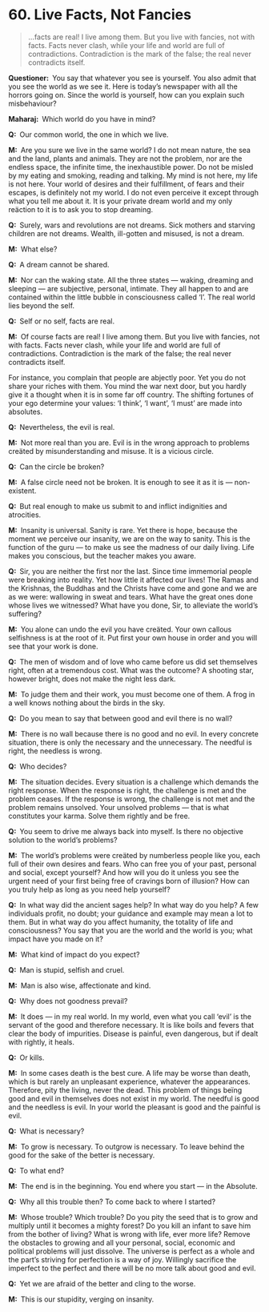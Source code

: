 # 60. Live Facts, Not Fancies

>…facts are real! I live among them. But you live with fancies, not with facts. Facts never clash, while your life and world are full of contradictions. Contradiction is the mark of the false; the real never contradicts itself.

**Questioner:**&ensp;You say that whatever you see is yourself. You also admit that you see the world as we see it. Here is today’s newspaper with all the horrors going on. Since the world is yourself, how can you explain such misbehaviour?

**Maharaj:**&ensp;Which world do you have in mind?

**Q:**&ensp;Our common world, the one in which we live.

**M:**&ensp;Are you sure we live in the same world? I do not mean nature, the sea and the land, plants and animals. They are not the problem, nor are the endless space, the infinite time, the inexhaustible power. Do not be misled by my eating and smoking, reading and talking. My mind is not here, my life is not here. Your world of desires and their fulfillment, of fears and their escapes, is definitely not my world. I do not even perceive it except through what you tell me about it. It is your private dream world and my only reäction to it is to ask you to stop dreaming.

**Q:**&ensp;Surely, wars and revolutions are not dreams. Sick mothers and starving children are not dreams. Wealth, ill-gotten and misused, is not a dream.

**M:**&ensp;What else?

**Q:**&ensp;A dream cannot be shared.

**M:**&ensp;Nor can the waking state. All the three states — waking, dreaming and sleeping — are subjective, personal, intimate. They all happen to and are contained within the little bubble in consciousness called ‘I’. The real world lies beyond the self.

**Q:**&ensp;Self or no self, facts are real.

**M:**&ensp;Of course facts are real! I live among them. But you live with fancies, not with facts. Facts never clash, while your life and world are full of contradictions. Contradiction is the mark of the false; the real never contradicts itself. 

For instance, you complain that people are abjectly poor. Yet you do not share your riches with them. You mind the war next door, but you hardly give it a thought when it is in some far off country. The shifting fortunes of your ego determine your values: ‘I think’, ‘I want’, ‘I must’ are made into absolutes.

**Q:**&ensp;Nevertheless, the evil is real.

**M:**&ensp;Not more real than you are. Evil is in the wrong approach to problems creäted by misunderstanding and misuse. It is a vicious circle.

**Q:**&ensp;Can the circle be broken?

**M:**&ensp;A false circle need not be broken. It is enough to see it as it is — non-existent.

**Q:**&ensp;But real enough to make us submit to and inflict indignities and atrocities.

**M:**&ensp;Insanity is universal. Sanity is rare. Yet there is hope, because the moment we perceive our insanity, we are on the way to sanity. This is the function of the <span data-tippy-content="Spiritual teacher, preceptor.">guru</span> — to make us see the madness of our daily living. Life makes you conscious, but the teacher makes you aware.

**Q:**&ensp;Sir, you are neither the first nor the last. Since time immemorial people were breaking into reality. Yet how little it affected our lives! The Ramas and the Krishnas, the Buddhas and the Christs have come and gone and we are as we were: wallowing in sweat and tears. What have the great ones done whose lives we witnessed? What have you done, Sir, to alleviate the world’s suffering?

**M:**&ensp;You alone can undo the evil you have creäted. Your own callous selfishness is at the root of it. Put first your own house in order and you will see that your work is done.

**Q:**&ensp;The men of wisdom and of love who came before us did set themselves right, often at a tremendous cost. What was the outcome? A shooting star, however bright, does not make the night less dark.

**M:**&ensp;To judge them and their work, you must become one of them. A frog in a well knows nothing about the birds in the sky.

**Q:**&ensp;Do you mean to say that between good and evil there is no wall?

**M:**&ensp;There is no wall because there is no good and no evil. In every concrete situation, there is only the necessary and the unnecessary. The needful is right, the needless is wrong.

**Q:**&ensp;Who decides?

**M:**&ensp;The situation decides. Every situation is a challenge which demands the right response. When the response is right, the challenge is met and the problem ceases. If the response is wrong, the challenge is not met and the problem remains unsolved. Your unsolved problems — that is what constitutes your <span data-tippy-content="Action or ‘the fruits of action’. <em>Karma</em> is of three kinds: <em>sanchita</em> (accumulated from previous births), <em>prarabdha</em> (portion of the past <em>karma</em> to be worked out in the present life) and <em>agami</em> (the current <em>karma</em> the result of which will fructify in future).">karma</span>. Solve them rightly and be free.

**Q:**&ensp;You seem to drive me always back into myself. Is there no objective solution to the world’s problems?

**M:**&ensp;The world’s problems were creäted by numberless people like you, each full of their own desires and fears. Who can free you of your past, personal and social, except yourself? And how will you do it unless you see the urgent need of your first beïng free of cravings born of illusion? How can you truly help as long as you need help yourself?

**Q:**&ensp;In what way did the ancient sages help? In what way do you help? A few individuals profit, no doubt; your guidance and example may mean a lot to them. But in what way do you affect humanity, the totality of life and consciousness? You say that you are the world and the world is you; what impact have you made on it?

**M:**&ensp;What kind of impact do you expect?

**Q:**&ensp;Man is stupid, selfish and cruel.

**M:**&ensp;Man is also wise, affectionate and kind.

**Q:**&ensp;Why does not goodness prevail?

**M:**&ensp;It does — in my real world. In my world, even what you call ‘evil’ is the servant of the good and therefore necessary. It is like boils and fevers that clear the body of impurities. Disease is painful, even dangerous, but if dealt with rightly, it heals.

**Q:**&ensp;Or kills.

**M:**&ensp;In some cases death is the best cure. A life may be worse than death, which is but rarely an unpleasant experience, whatever the appearances. Therefore, pity the living, never the dead. This problem of things beïng good and evil in themselves does not exist in my world. The needful is good and the needless is evil. In your world the pleasant is good and the painful is evil.

**Q:**&ensp;What is necessary?

**M:**&ensp;To grow is necessary. To outgrow is necessary. To leave behind the good for the sake of the better is necessary.

**Q:**&ensp;To what end?

**M:**&ensp;The end is in the beginning. You end where you start — in the Absolute.

**Q:**&ensp;Why all this trouble then? To come back to where I started?

**M:**&ensp;Whose trouble? Which trouble? Do you pity the seed that is to grow and multiply until it becomes a mighty forest? Do you kill an infant to save him from the bother of living? What is wrong with life, ever more life? Remove the obstacles to growing and all your personal, social, economic and political problems will just dissolve. The universe is perfect as a whole and the part’s striving for perfection is a way of joy. Willingly sacrifice the imperfect to the perfect and there will be no more talk about good and evil.

**Q:**&ensp;Yet we are afraid of the better and cling to the worse.

**M:**&ensp;This is our stupidity, verging on insanity.

<script>
export default {
  props: ["slot-key"],
  mounted () {
    tippy("[data-tippy-content]", {allowHTML: true});
  }
}
</script>